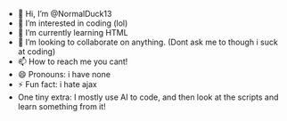 - 👋 Hi, I’m @NormalDuck13
- 👀 I’m interested in coding (lol)
- 🌱 I’m currently learning HTML
- 💞️ I’m looking to collaborate on anything. (Dont ask me to though i suck at coding)
- 📫 How to reach me you cant!
- 😄 Pronouns: i have none
- ⚡ Fun fact: i hate ajax
- One tiny extra: I mostly use AI to code, and then look at the scripts and learn something from it!

<!---
NormalDuck13/NormalDuck13 is a ✨ special ✨ repository because its `README.md` (this file) appears on your GitHub profile.
You can click the Preview link to take a look at your changes.
--->
